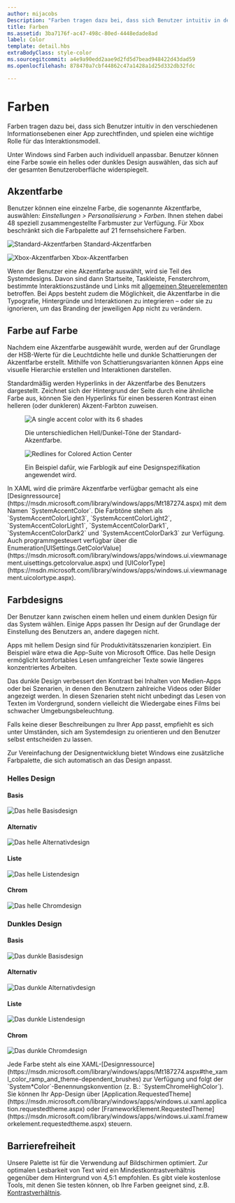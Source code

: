 ```yaml
---
author: mijacobs
Description: "Farben tragen dazu bei, dass sich Benutzer intuitiv in den verschiedenen Informationsebenen einer App zurechtfinden, und spielen eine wichtige Rolle für das Interaktionsmodell."
title: Farben
ms.assetid: 3ba7176f-ac47-498c-80ed-4448edade8ad
label: Color
template: detail.hbs
extraBodyClass: style-color
ms.sourcegitcommit: a4e9a90edd2aae9d2fd5d7bead948422d43dad59
ms.openlocfilehash: 878470a7cbf44862c47a1428a1d25d332db32fdc

---
```


# Farben

Farben tragen dazu bei, dass sich Benutzer intuitiv in den verschiedenen Informationsebenen einer App zurechtfinden, und spielen eine wichtige Rolle für das Interaktionsmodell.

Unter Windows sind Farben auch individuell anpassbar. Benutzer können eine Farbe sowie ein helles oder dunkles Design auswählen, das sich auf der gesamten Benutzeroberfläche widerspiegelt.

## Akzentfarbe

Benutzer können eine einzelne Farbe, die sogenannte Akzentfarbe, auswählen: *Einstellungen > Personalisierung > Farben*. Ihnen stehen dabei 48 speziell zusammengestellte Farbmuster zur Verfügung. Für Xbox beschränkt sich die Farbpalette auf 21 fernsehsichere Farben.

<!-- Alternate version for the dev center. Need to add hex values. -->
![Standard-Akzentfarben](images/accentcolorswatch.png) Standard-Akzentfarben

![Xbox-Akzentfarben](images/accentcolorswatch_xbox.png) Xbox-Akzentfarben



Wenn der Benutzer eine Akzentfarbe auswählt, wird sie Teil des Systemdesigns. Davon sind dann Startseite, Taskleiste, Fensterchrom, bestimmte Interaktionszustände und Links mit [allgemeinen Steuerelementen](https://dev.windows.com/design/controls-patterns) betroffen. Bei Apps besteht zudem die Möglichkeit, die Akzentfarbe in die Typografie, Hintergründe und Interaktionen zu integrieren – oder sie zu ignorieren, um das Branding der jeweiligen App nicht zu verändern.

## Farbe auf Farbe

Nachdem eine Akzentfarbe ausgewählt wurde, werden auf der Grundlage der HSB-Werte für die Leuchtdichte helle und dunkle Schattierungen der Akzentfarbe erstellt. Mithilfe von Schattierungsvarianten können Apps eine visuelle Hierarchie erstellen und Interaktionen darstellen.

Standardmäßig werden Hyperlinks in der Akzentfarbe des Benutzers dargestellt. Zeichnet sich der Hintergrund der Seite durch eine ähnliche Farbe aus, können Sie den Hyperlinks für einen besseren Kontrast einen helleren (oder dunkleren) Akzent-Farbton zuweisen.

<figure class="figure-img" >
    <img src="images/shades.png" alt="A single accent color with its 6 shades"  />
        <figcaption><p>Die unterschiedlichen Hell/Dunkel-Töne der Standard-Akzentfarbe.</p>
</figcaption>
</figure>

<figure class="figure-img" >
    <img src="images/action_center_redline_zoom.png" alt="Redlines for Colored Action Center"  />
        <figcaption><p>Ein Beispiel dafür, wie Farblogik auf eine Designspezifikation angewendet wird.</p>
</figcaption>
</figure>

<aside class="aside-dev">
    <div class="aside-dev-title">
    </div>
    <div class="aside-dev-content">
In XAML wird die primäre Akzentfarbe verfügbar gemacht als eine [Designressource](https://msdn.microsoft.com/library/windows/apps/Mt187274.aspx) mit dem Namen `SystemAccentColor`. Die Farbtöne stehen als `SystemAccentColorLight3`, `SystemAccentColorLight2`, `SystemAccentColorLight1`, `SystemAccentColorDark1`, `SystemAccentColorDark2` und `SystemAccentColorDark3` zur Verfügung. Auch programmgesteuert verfügbar über die Enumeration[UISettings.GetColorValue](https://msdn.microsoft.com/library/windows/apps/windows.ui.viewmanagement.uisettings.getcolorvalue.aspx) und [UIColorType](https://msdn.microsoft.com/library/windows/apps/windows.ui.viewmanagement.uicolortype.aspx).
    </div>
</aside>

## Farbdesigns

Der Benutzer kann zwischen einem hellen und einem dunklen Design für das System wählen. Einige Apps passen Ihr Design auf der Grundlage der Einstellung des Benutzers an, andere dagegen nicht.

Apps mit hellem Design sind für Produktivitätsszenarien konzipiert. Ein Beispiel wäre etwa die App-Suite von Microsoft Office. Das helle Design ermöglicht komfortables Lesen umfangreicher Texte sowie längeres konzentriertes Arbeiten.

Das dunkle Design verbessert den Kontrast bei Inhalten von Medien-Apps oder bei Szenarien, in denen den Benutzern zahlreiche Videos oder Bilder angezeigt werden. In diesen Szenarien steht nicht unbedingt das Lesen von Texten im Vordergrund, sondern vielleicht die Wiedergabe eines Films bei schwacher Umgebungsbeleuchtung.

Falls keine dieser Beschreibungen zu Ihrer App passt, empfiehlt es sich unter Umständen, sich am Systemdesign zu orientieren und den Benutzer selbst entscheiden zu lassen.

Zur Vereinfachung der Designentwicklung bietet Windows eine zusätzliche Farbpalette, die sich automatisch an das Design anpasst.

<!-- OP version -->
### Helles Design
#### Basis
![Das helle Basisdesign](images/themes-light-base.png)
#### Alternativ
![Das helle Alternativdesign](images/themes-light-alt.png)
#### Liste
![Das helle Listendesign](images/themes-light-list.png)
#### Chrom
![Das helle Chromdesign](images/themes-light-chrome.png)
### Dunkles Design
#### Basis
![Das dunkle Basisdesign](images/themes-dark-base.png)
#### Alternativ
![Das dunkle Alternativdesign](images/themes-dark-alt.png)
#### Liste
![Das dunkle Listendesign](images/themes-dark-list.png)
#### Chrom
![Das dunkle Chromdesign](images/themes-dark-chrome.png)

<aside class="aside-dev">
    <div class="aside-dev-title">
    </div>
    <div class="aside-dev-content">
Jede Farbe steht als eine XAML-[Designressource](https://msdn.microsoft.com/library/windows/apps/Mt187274.aspx#the_xaml_color_ramp_and_theme-dependent_brushes) zur Verfügung und folgt der `System*Color`-Benennungskonvention (z. B.: `SystemChromeHighColor`). Sie können Ihr App-Design über [Application.RequestedTheme](https://msdn.microsoft.com/library/windows/apps/windows.ui.xaml.application.requestedtheme.aspx) oder [FrameworkElement.RequestedTheme](https://msdn.microsoft.com/library/windows/apps/windows.ui.xaml.frameworkelement.requestedtheme.aspx) steuern.
    </div>
</aside>

## Barrierefreiheit

Unsere Palette ist für die Verwendung auf Bildschirmen optimiert. Zur optimalen Lesbarkeit von Text wird ein Mindestkontrastverhältnis gegenüber dem Hintergrund von 4,5:1 empfohlen. Es gibt viele kostenlose Tools, mit denen Sie testen können, ob Ihre Farben geeignet sind, z.B. [Kontrastverhältnis](http://leaverou.github.io/contrast-ratio/).



<!--HONumber=Jun16_HO4-->


